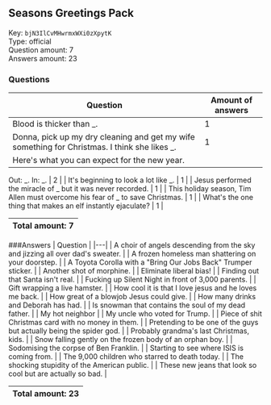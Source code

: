 ## Seasons Greetings Pack
Key: `bjN3IlCvMHwrmxWXi0zXpytK`  
Type: official  
Question amount: 7  
Answers amount: 23
### Questions
| Question | Amount of answers |
|---|---|
| Blood is thicker than _. | 1 |
| Donna, pick up my dry cleaning and get my wife something for Christmas. I think she likes _. | 1 |
| Here's what you can expect for the new year.
Out: _.
In: _. | 2 |
| It's beginning to look a lot like _. | 1 |
| Jesus performed the miracle of _ but it was never recorded. | 1 |
| This holiday season, Tim Allen must overcome his fear of _ to save Christmas. | 1 |
| What's the one thing that makes an elf instantly ejaculate? | 1 |

|Total amount: 7|
|---|

###Answers
| Question |
|---|
| A choir of angels descending from the sky and jizzing all over dad's sweater. |
| A frozen homeless man shattering on your doorstep. |
| A Toyota Corolla with a "Bring Our Jobs Back" Trumper sticker. |
| Another shot of morphine. |
| Eliminate liberal bias! |
| Finding out that Santa isn't real. |
| Fucking up Silent Night in front of 3,000 parents. |
| Gift wrapping a live hamster. |
| How cool it is that I love jesus and he loves me back. |
| How great of a blowjob Jesus could give. |
| How many drinks and Deborah has had. |
| Is snowman that contains the soul of my dead father. |
| My hot neighbor |
| My uncle who voted for Trump. |
| Piece of shit Christmas card with no money in them. |
| Pretending to be one of the guys but actually being the spider god. |
| Probably grandma's last Christmas, kids. |
| Snow falling gently on the frozen body of an orphan boy. |
| Sodomising the corpse of Ben Franklin. |
| Starting to see where ISIS is coming from. |
| The 9,000 children who starred to death today. |
| The shocking stupidity of the American public. |
| These new jeans that look so cool but are actually so bad. |

|Total amount: 23|
|---|